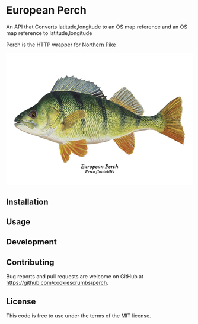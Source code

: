 # European Perch

An API that Converts latitude,longitude to an OS map reference and an OS map reference to latitude,longitude

Perch is the HTTP wrapper for [Northern Pike](https://github.com/cookiescrumbs/northern-pike/)

![Perch](./perch.jpg "European Perch")


## Installation

## Usage

## Development


## Contributing
Bug reports and pull requests are welcome on GitHub at https://github.com/cookiescrumbs/perch.

## License
This code is free to use under the terms of the MIT license.